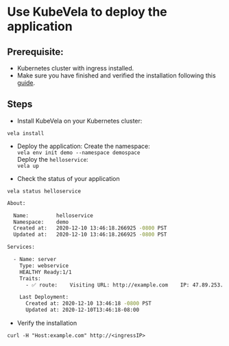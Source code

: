 # Use KubeVela to deploy the application

## Prerequisite:

* Kubernetes cluster with ingress installed.
* Make sure you have finished and verified the installation following this [guide](https://kubevela.io/#/en/install).

## Steps

* Install KubeVela on your Kubernetes cluster:

`vela install`

* Deploy the application:
Create the namespace:   
`vela env init demo --namespace demospace`   
Deploy the `helloservice`:   
`vela up`   

* Check the status of your application
  
`vela status helloservice`

```bash
About:

  Name:      	helloservice                        
  Namespace: 	demo                                
  Created at:	2020-12-10 13:46:18.266925 -0800 PST
  Updated at:	2020-12-10 13:46:18.266925 -0800 PST

Services:

  - Name: server
    Type: webservice
    HEALTHY Ready:1/1 
    Traits:
      - ✅ route: 	Visiting URL: http://example.com	IP: 47.89.253.147

    Last Deployment:
      Created at: 2020-12-10 13:46:18 -0800 PST
      Updated at: 2020-12-10T13:46:18-08:00
```

* Verify the installation

`curl -H "Host:example.com" http://<ingressIP>`